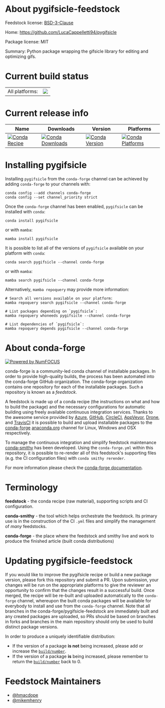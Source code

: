 About pygifsicle-feedstock
==========================

Feedstock license: [BSD-3-Clause](https://github.com/conda-forge/pygifsicle-feedstock/blob/main/LICENSE.txt)

Home: https://github.com/LucaCappelletti94/pygifsicle

Package license: MIT

Summary: Python package wrapping the gifsicle library for editing and optimizing gifs.

Current build status
====================


<table><tr><td>All platforms:</td>
    <td>
      <a href="https://dev.azure.com/conda-forge/feedstock-builds/_build/latest?definitionId=21301&branchName=main">
        <img src="https://dev.azure.com/conda-forge/feedstock-builds/_apis/build/status/pygifsicle-feedstock?branchName=main">
      </a>
    </td>
  </tr>
</table>

Current release info
====================

| Name | Downloads | Version | Platforms |
| --- | --- | --- | --- |
| [![Conda Recipe](https://img.shields.io/badge/recipe-pygifsicle-green.svg)](https://anaconda.org/conda-forge/pygifsicle) | [![Conda Downloads](https://img.shields.io/conda/dn/conda-forge/pygifsicle.svg)](https://anaconda.org/conda-forge/pygifsicle) | [![Conda Version](https://img.shields.io/conda/vn/conda-forge/pygifsicle.svg)](https://anaconda.org/conda-forge/pygifsicle) | [![Conda Platforms](https://img.shields.io/conda/pn/conda-forge/pygifsicle.svg)](https://anaconda.org/conda-forge/pygifsicle) |

Installing pygifsicle
=====================

Installing `pygifsicle` from the `conda-forge` channel can be achieved by adding `conda-forge` to your channels with:

```
conda config --add channels conda-forge
conda config --set channel_priority strict
```

Once the `conda-forge` channel has been enabled, `pygifsicle` can be installed with `conda`:

```
conda install pygifsicle
```

or with `mamba`:

```
mamba install pygifsicle
```

It is possible to list all of the versions of `pygifsicle` available on your platform with `conda`:

```
conda search pygifsicle --channel conda-forge
```

or with `mamba`:

```
mamba search pygifsicle --channel conda-forge
```

Alternatively, `mamba repoquery` may provide more information:

```
# Search all versions available on your platform:
mamba repoquery search pygifsicle --channel conda-forge

# List packages depending on `pygifsicle`:
mamba repoquery whoneeds pygifsicle --channel conda-forge

# List dependencies of `pygifsicle`:
mamba repoquery depends pygifsicle --channel conda-forge
```


About conda-forge
=================

[![Powered by
NumFOCUS](https://img.shields.io/badge/powered%20by-NumFOCUS-orange.svg?style=flat&colorA=E1523D&colorB=007D8A)](https://numfocus.org)

conda-forge is a community-led conda channel of installable packages.
In order to provide high-quality builds, the process has been automated into the
conda-forge GitHub organization. The conda-forge organization contains one repository
for each of the installable packages. Such a repository is known as a *feedstock*.

A feedstock is made up of a conda recipe (the instructions on what and how to build
the package) and the necessary configurations for automatic building using freely
available continuous integration services. Thanks to the awesome service provided by
[Azure](https://azure.microsoft.com/en-us/services/devops/), [GitHub](https://github.com/),
[CircleCI](https://circleci.com/), [AppVeyor](https://www.appveyor.com/),
[Drone](https://cloud.drone.io/welcome), and [TravisCI](https://travis-ci.com/)
it is possible to build and upload installable packages to the
[conda-forge](https://anaconda.org/conda-forge) [anaconda.org](https://anaconda.org/)
channel for Linux, Windows and OSX respectively.

To manage the continuous integration and simplify feedstock maintenance
[conda-smithy](https://github.com/conda-forge/conda-smithy) has been developed.
Using the ``conda-forge.yml`` within this repository, it is possible to re-render all of
this feedstock's supporting files (e.g. the CI configuration files) with ``conda smithy rerender``.

For more information please check the [conda-forge documentation](https://conda-forge.org/docs/).

Terminology
===========

**feedstock** - the conda recipe (raw material), supporting scripts and CI configuration.

**conda-smithy** - the tool which helps orchestrate the feedstock.
                   Its primary use is in the construction of the CI ``.yml`` files
                   and simplify the management of *many* feedstocks.

**conda-forge** - the place where the feedstock and smithy live and work to
                  produce the finished article (built conda distributions)


Updating pygifsicle-feedstock
=============================

If you would like to improve the pygifsicle recipe or build a new
package version, please fork this repository and submit a PR. Upon submission,
your changes will be run on the appropriate platforms to give the reviewer an
opportunity to confirm that the changes result in a successful build. Once
merged, the recipe will be re-built and uploaded automatically to the
`conda-forge` channel, whereupon the built conda packages will be available for
everybody to install and use from the `conda-forge` channel.
Note that all branches in the conda-forge/pygifsicle-feedstock are
immediately built and any created packages are uploaded, so PRs should be based
on branches in forks and branches in the main repository should only be used to
build distinct package versions.

In order to produce a uniquely identifiable distribution:
 * If the version of a package **is not** being increased, please add or increase
   the [``build/number``](https://docs.conda.io/projects/conda-build/en/latest/resources/define-metadata.html#build-number-and-string).
 * If the version of a package **is** being increased, please remember to return
   the [``build/number``](https://docs.conda.io/projects/conda-build/en/latest/resources/define-metadata.html#build-number-and-string)
   back to 0.

Feedstock Maintainers
=====================

* [@hmacdope](https://github.com/hmacdope/)
* [@mikemhenry](https://github.com/mikemhenry/)

